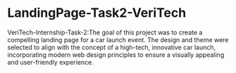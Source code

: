 # LandingPage-Task2-VeriTech
VeriTech-Internship-Task-2:The goal of this project was to create a compelling landing page for a car launch event. The design and theme were selected to align with the concept of a high-tech, innovative car launch, incorporating modern web design principles to ensure a visually appealing and user-friendly experience.
